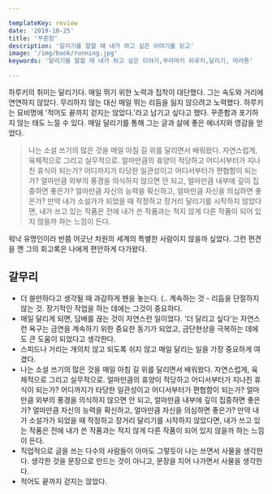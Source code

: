 ```yaml
---

templateKey: review
date: '2019-10-25'
title: '꾸준함'
description: '달리기를 말할 때 내가 하고 싶은 이야기를 읽고'
image: '/img/book/running.jpg'
keywords: '달리기를 말할 때 내가 하고 싶은 이야기,무라마키 하루키,달리기, 마라톤'

---
```


하루키의 취미는 달리기다. 매일 뛰기 위한 노력과 집착이 대단했다. 그는 속도와 거리에 연연하지 않았다. 무리하지 않는 대신 매일 뛰는 리듬을 잃지 않으려고 노력했다. 하루키는 묘비명에 '적어도 끝까지 걷지는 않았다.'라고 남기고 싶다고 했다. 꾸준함과 포기하지 않는 태도 느낄 수 있다. 매일 달리기를 통해 그는  글과 삶에 좋은 에너지와 영감을 얻었다.

> 나는 소설 쓰기의 많은 것을 매일 아침 길 위를 달리면서 배워왔다. 자연스럽게, 육체적으로 그리고 실무적으로. 얼마만큼의 휴양이 적당하고 어디서부터가 지나친 휴식이 되는가? 어디까지가 타당한 일관성이고 어디서부터가 편협함이 되는가? 얼마만큼 외부의 풍경을 의식하지 않으면 안 되고, 얼마만큼 내부에 깊이 집중하면 좋은가? 얼마만큼 자신의 능력을 확신하고, 얼마만큼 자신을 의심하면 좋은가? 만약 내가 소설가가 되었을 때 작정하고 장거리 달리기를 시작하지 않았다면, 내가 쓰고 있는 작품은 전에 내가 쓴 작품과는 적지 않게 다른 작품이 되어 있지 않을까 하는 느낌이 든다.

워낙 유명인이라 반쯤 어긋난 차원의 세계의 특별한 사람이지 않을까 싶었다. 그런 편견을 깬 그의 회고록은 나에게 편안하게 다가왔다.

## 갈무리

- 더 쓸만하다고 생각될 때 과감하게 펜을 놓는다. (.. 계속하는 것 - 리듬을 단절하지 않는 것. 장기적인 작업을 하는 데에는 그것이 중요하다.
- 매일 달리게 되면, 담배를 끊는 것이 자연스런 일이었다. '더 달리고 싶다'는 자연스런 욕구는 금연을 계속하기 위한 중요한 동기가 되었고, 금단현상을 극복하는 데에도 큰 도움이 되었다고 생각한다.
- 스피드나 거리는 개의치 않고 되도록 쉬지 않고 매일 달리는 일을 가장 중요하게 여겼다.
- 나는 소설 쓰기의 많은 것을 매일 아침 길 위를 달리면서 배워왔다. 자연스럽게, 육체적으로 그리고 실무적으로. 얼마만큼의 휴양이 적당하고 어디서부터가 지나친 휴식이 되는가? 어디까지가 타당한 일관성이고 어디서부터가 편협함이 되는가? 얼마만큼 외부의 풍경을 의식하지 않으면 안 되고, 얼마만큼 내부에 깊이 집중하면 좋은가? 얼마만큼 자신의 능력을 확신하고, 얼마만큼 자신을 의심하면 좋은가? 만약 내가 소설가가 되었을 때 작정하고 장거리 달리기를 시작하지 않았다면, 내가 쓰고 있는 작품은 전에 내가 쓴 작품과는 적지 않게 다른 작품이 되어 있지 않을까 하는 느낌이 든다.
- 직업적으로 글을 쓰는 다수의 사람들이 아마도 그렇듯이 나는 쓰면서 사물을 생각한다. 생각한 것을 문장으로 만드는 것이 아니고, 문장을 지어 나가면서 사물을 생각한다.
- 적어도 끝까지 걷지는 않았다.
